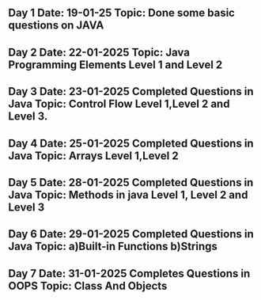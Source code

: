 Day 1 
Date: 19-01-25 
Topic: Done some basic questions on JAVA
-------------------------------------------------------------------------------------------------------------------
Day 2 
Date: 22-01-2025 
Topic: Java Programming Elements Level 1 and Level 2
-------------------------------------------------------------------------------------------------------------------
Day 3 
Date: 23-01-2025 
Completed Questions in Java Topic: Control Flow Level 1,Level 2 and Level 3.
-------------------------------------------------------------------------------------------------------------------
Day 4 
Date: 25-01-2025 
Completed Questions in Java Topic: Arrays Level 1,Level 2
-------------------------------------------------------------------------------------------------------------------
Day 5 
Date: 28-01-2025 
Completed Questions in Java Topic: Methods in java Level 1, Level 2 and Level 3
-------------------------------------------------------------------------------------------------------------------
Day 6 
Date: 29-01-2025 
Completed Questions in Java Topic: a)Built-in Functions b)Strings
-------------------------------------------------------------------------------------------------------------------
Day 7
Date: 31-01-2025
Completes Questions in OOPS Topic: Class And Objects
-------------------------------------------------------------------------------------------------------------------
